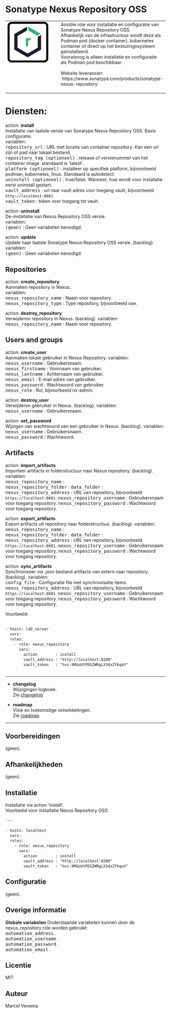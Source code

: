 # Sonatype Nexus Repository OSS

<table border="0">
  <tr>
    <td width="160px" valign="top"><img src="media/icon_nexus.png" align="left" height="128" width="128" /></td>
    <td>Ansible role voor installatie en configuratie van Sonatype Nexus Repository OSS.<br/>
        Afhankelijk van de infrastructuur wordt deze als Podman pod (docker container), kubernetes container of direct op het besturingssysteem geinstalleerd.<br/>
        Vooralsnog is alleen installatie en configuratie als Podman pod beschikbaar.<br/>
        <br/>
        Website leverancier: `https://www.sonatype.com/products/sonatype-nexus-repository` <br/>
        <br/>
    </td>
  </tr>
</table>

# Diensten:

action: **install**<br/>
Installatie van laatste versie van Sonatype Nexus Repository OSS. Basis configuratie.<br/>
variablen:<br/>
<kbd>repository_url</kbd>        : URL met locatie van container repository. Kan een url zijn of pad naar lokaal bestand.<br/>
<kbd>repository_tag (optioneel)</kbd> : release of versienummer van het container image. standaard is 'latest'.<br/>
<kbd>platform (optioneel)</kbd>  : installeer op specifiek platform, bijvoorbeeld podman, kubernetes, linux. Standaard is autodetect.<br/>
<kbd>uninstall (optioneel)</kbd> : true/false. Wanneer, true wordt voor installatie eerst uninstall gestart.<br/>
<kbd>vault_address</kbd>         : url naar vault adres voor toegang vault, bijvoorbeeld `http://localhost:8081`<br/>
<kbd>vault_token</kbd>           : token voor toegang tot vault.<br/>


action: **uninstall**<br/>
De-installatie van Nexus Repository OSS versie.<br/>
variablen:<br/>
<kbd>(geen)</kbd> : Geen variabelen benodigd.<br/>


action: **update**<br/>
Update naar laatste Sonatype Nexus Repository OSS versie. (backlog).
variablen:<br/>
<kbd>(geen)</kbd> : Geen variabelen benodigd.<br/>


## Repositories


action: **create_repository**<br/>
Aanmaken repository in Nexus.<br/>
variablen:<br/>
<kbd>nexus_repository_name</kbd> : Naam voor repository.<br/>
<kbd>nexus_repository_type</kbd> : Type repository, bijvoorbeeld raw.


action: **destroy_repository**<br/>
Verwijderen repository in Nexus. (backlog).
variablen:<br/>
<kbd>nexus_repository_name</kbd> :  Naam voor repository.<br/>


## Users and groups


action: **create_user**<br/>
Aanmaken lokale gebruiker in Nexus Repository.
variablen:<br/>
<kbd>nexus_username</kbd>  : Gebruikersnaam.<br/>
<kbd>nexus_firstname</kbd> : Voornaam van gebruiker.<br/>
<kbd>nexus_lastname</kbd>  : Achternaam van gebruiker.<br/>
<kbd>nexus_email</kbd>     : E-mail adres van gebruiker.<br/>
<kbd>nexus_password</kbd>  : Wachtwoord van gebruiker.<br/>
<kbd>nexus_role</kbd>      : Rol, bijvoorbeeld nx-admin.<br/>


action: **destroy_user**<br/>
Verwijderen gebruiker in Nexus. (backlog).
variablen:<br/>
<kbd>nexus_username</kbd> :  Gebruikersnaam.<br/>


action: **set_password**<br/>
Wijzigen van wachtwoord van een gebruiker in Nexus. (backlog).
variablen:<br/>
<kbd>nexus_username</kbd> :  Gebruikersnaam.<br/>
<kbd>nexus_password</kbd> :  Wachtwoord.<br/>


## Artifacts


action: **import_artifacts**<br/>
Importeer artifacts in folderstructuur naar Nexus repository. (backlog).
variablen:<br/>
<kbd>nexus_repository_name</kbd>     :  
<kbd>nexus_repository_folder</kbd>   : 
<kbd>data_folder</kbd>               : 
<kbd>nexus_repository_address</kbd>  : URL van repository, bijvoorbeeld `https://localhost:8081`.
<kbd>nexus_repository_username</kbd> : Gebruikersnaam voor toegang repository.
<kbd>nexus_repository_password</kbd> : Wachtwoord voor toegang repository.


action: **export_artifacts**<br/>
Export artifacts uit repository naar folderstructuur. (backlog).
variablen:<br/>
<kbd>nexus_repository_name</kbd>     :  
<kbd>nexus_repository_folder</kbd>   : 
<kbd>data_folder</kbd>               : 
<kbd>nexus_repository_address</kbd>  : URL van repository, bijvoorbeeld `https://localhost:8081`.
<kbd>nexus_repository_username</kbd> : Gebruikersnaam voor toegang repository. 
<kbd>nexus_repository_password</kbd> : Wachtwoord voor toegang repository.


action: **sync_artifacts**<br/>
Synchroniseer via .json bestand artifacts van extern naar repository. (backlog).
variablen:<br/>
<kbd>config_file</kbd>               : Configuratie file met synchronisatie items. 
<kbd>nexus_repository_address</kbd>  : URL van repository, bijvoorbeeld `https://localhost:8081`.
<kbd>nexus_repository_username</kbd> : Gebruikersnaam voor toegang repository.
<kbd>nexus_repository_password</kbd> : Wachtwoord voor toegang repository.


Voorbeeld:
```

- hosts: lab_server
  vars:
  roles:
    - role: nexus_repository
      vars:
        action        : install
        vault_address : "http://localhost:8200"
        vault_token   : "hvs.9MGoUtPEGZWRgLX3dxZYkqxV"


```

***

- **changelog**<br/>
  Wijzigingen logboek.<br/>
  Zie [changelog](CHANGELOG.md)<br/>



- **roadmap**<br/>
  Visie en toekomstige ontwikkelingen.<br/>
  Zie [roadmap](ROADMAP.md)<br/>


***


## Voorbereidingen
(geen).<br/>


## Afhankelijkheden
(geen).<br/>


## Installatie
Installatie via action 'install'.<br/>
Voorbeeld voor installatie Nexus Repository OSS:

```
---

- hosts: localhost
  vars:
  roles:
    - role: nexus_repository
      vars:
        action        : install
        vault_address : "http://localhost:8200"
        vault_token   : "hvs.9MGoUtPEGZWRgLX3dxZYkqxV"

```


## Configuratie
(geen).<br/>


## Overige informatie

**Globale variabelen**
Onderstaande variabelen kunnen door de nexus_repository role worden gebruikt:<br/>
<kbd>automation_address</kbd> .<br/>
<kbd>automation_username</kbd> .<br/>
<kbd>automation_password</kbd> .<br/>
<kbd>automation_email</kbd> .<br/>


## Licentie
MIT


## Auteur
Marcel Venema

